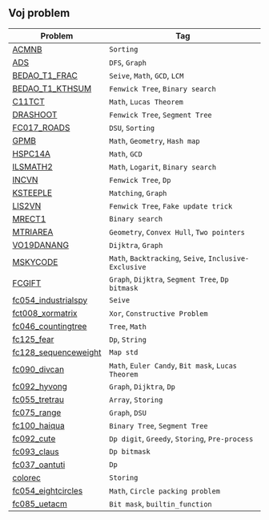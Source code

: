 ## Voj problem
| Problem                                           | Tag |
| -----------                                       | ----------- |
| [ACMNB](ACMNB)                                    | `Sorting` |
| [ADS](ADS)                                        | `DFS`, `Graph` |
| [BEDAO_T1_FRAC](BEDAO_T1_FRAC)                    | `Seive`, `Math`, `GCD`, `LCM` |
| [BEDAO_T1_KTHSUM](BEDAO_T1_KTHSUM)                | `Fenwick Tree`, `Binary search` |
| [C11TCT](C11TCT)                                  | `Math`, `Lucas Theorem` |
| [DRASHOOT](DRASHOOT)                              | `Fenwick Tree`, `Segment Tree` |
| [FC017_ROADS](FC017_ROADS)                        | `DSU`, `Sorting` |
| [GPMB](GPMB)                                      | `Math`, `Geometry`, `Hash map` |
| [HSPC14A](HSPC14A)                                | `Math`, `GCD` |
| [ILSMATH2](ILSMATH2)                              | `Math`, `Logarit`, `Binary search` |
| [INCVN](INCVN)                                    | `Fenwick Tree`, `Dp` |
| [KSTEEPLE](KSTEEPLE)                              | `Matching`, `Graph` |
| [LIS2VN](LIS2VN)                                  | `Fenwick Tree`, `Fake update trick` |
| [MRECT1](MRECT1)                                  | `Binary search` |
| [MTRIAREA](MTRIAREA)                              | `Geometry`, `Convex Hull`, `Two pointers` |
| [VO19DANANG](VO19DANANG)                          | `Dijktra`, `Graph` |
| [MSKYCODE](MSKYCODE)                              | `Math`, `Backtracking`, `Seive`, `Inclusive-Exclusive` |
| [FCGIFT](FCGIFT)                                  | `Graph`, `Dijktra`, `Segment Tree`, `Dp bitmask` |
| [fc054_industrialspy](fc054_industrialspy)        | `Seive` |
| [fct008_xormatrix](fct008_xormatrix)              | `Xor`, `Constructive Problem` |
| [fc046_countingtree](fc046_countingtree)          | `Tree`, `Math` |
| [fc125_fear](fc125_fear)                          | `Dp`, `String` |
| [fc128_sequenceweight](fc128_sequenceweight)      | `Map std` |
| [fc090_divcan](fc090_divcan)                      | `Math`, `Euler Candy`, `Bit mask`, `Lucas Theorem` |
| [fc092_hyvong](fc092_hyvong)                      | `Graph`, `Dijktra`, `Dp` |
| [fc055_tretrau](fc055_tretrau)                    | `Array`, `Storing` |
| [fc075_range](fc075_range)                        | `Graph`, `DSU` |
| [fc100_haiqua](fc100_haiqua)                      | `Binary Tree`, `Segment Tree` |
| [fc092_cute](fc092_cute)                          | `Dp digit`, `Greedy`, `Storing`, `Pre-process` |
| [fc093_claus](fc093_claus)                        | `Dp bitmask` |
| [fc037_oantuti](fc037_oantuti)                    | `Dp` |
| [colorec](colorec)                                | `Storing` |
| [fc054_eightcircles](fc054_eightcircles)          | `Math`, `Circle packing problem` |
| [fc085_uetacm](fc085_uetacm)                      | `Bit mask`, `builtin_function` |